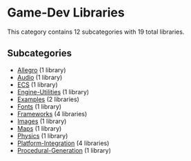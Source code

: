 # Game-Dev Libraries

This category contains 12 subcategories with 19 total libraries.

## Subcategories

- [Allegro](Allegro.md) (1 library)
- [Audio](Audio.md) (1 library)
- [ECS](ECS.md) (1 library)
- [Engine-Utilities](Engine-Utilities.md) (1 library)
- [Examples](Examples.md) (2 libraries)
- [Fonts](Fonts.md) (1 library)
- [Frameworks](Frameworks.md) (4 libraries)
- [Images](Images.md) (1 library)
- [Maps](Maps.md) (1 library)
- [Physics](Physics.md) (1 library)
- [Platform-Integration](Platform-Integration.md) (4 libraries)
- [Procedural-Generation](Procedural-Generation.md) (1 library)
